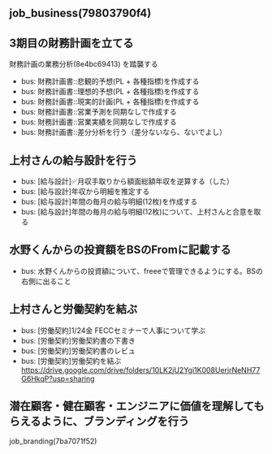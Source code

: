 job_business(79803790f4)
---

## 3期目の財務計画を立てる
財務計画の業務分析(8e4bc69413) を踏襲する

- bus: 財務計画書::悲観的予想(PL + 各種指標)を作成する
- bus: 財務計画書::理想的予想(PL + 各種指標)を作成する
- bus: 財務計画書::現実的計画(PL + 各種指標)を作成する
- bus: 財務計画書::営業予測を同期なしで作成する
- bus: 財務計画書::営業実績を同期なしで作成する
- bus: 財務計画書::差分分析を行う（差分ないなら、ないでよし）

## 上村さんの給与設計を行う
- bus: [給与設計]✅月収手取りから額面総額年収を逆算する（した）
- bus: [給与設計]年収から明細を推定する
- bus: [給与設計]年間の毎月の給与明細(12枚)を作成する
- bus: [給与設計]年間の毎月の給与明細(12枚)について、上村さんと合意を取る


## 水野くんからの投資額をBSのFromに記載する
- bus: 水野くんからの投資額について、freeeで管理できるようにする。BSの右側に出ること

## 上村さんと労働契約を結ぶ
- bus: [労働契約]1/24金 FECCセミナーで人事について学ぶ
- bus: [労働契約]労働契約書の下書き
- bus: [労働契約]労働契約書のレビュ
- bus: [労働契約]労働契約を結ぶ
https://drive.google.com/drive/folders/10LK2jU2Ygi1K008UerjrNeNH77G6HkqP?usp=sharing


## 潜在顧客・健在顧客・エンジニアに価値を理解してもらえるように、ブランディングを行う
job_branding(7ba7071f52)
